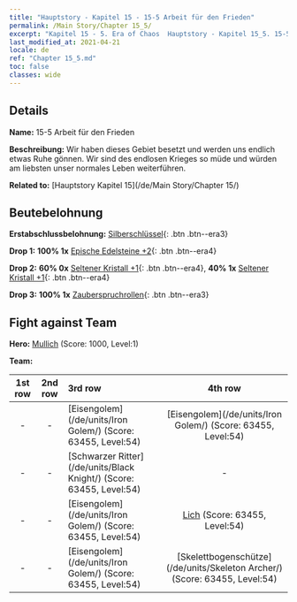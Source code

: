 ```yaml
---
title: "Hauptstory - Kapitel 15 - 15-5 Arbeit für den Frieden"
permalink: /Main Story/Chapter 15_5/
excerpt: "Kapitel 15 - 5. Era of Chaos  Hauptstory - Kapitel 15_5. 15-5 Arbeit für den Frieden"
last_modified_at: 2021-04-21
locale: de
ref: "Chapter 15_5.md"
toc: false
classes: wide
---
```


## Details

 **Name:** 15-5 Arbeit für den Frieden

 **Beschreibung:** Wir haben dieses Gebiet besetzt und werden uns endlich etwas Ruhe gönnen. Wir sind des endlosen Krieges so müde und würden am liebsten unser normales Leben weiterführen.

 **Related to:** [Hauptstory Kapitel 15](/de/Main Story/Chapter 15/)

## Beutebelohnung

 **Erstabschlussbelohnung:** [Silberschlüssel](/de/Items/con_693/){: .btn .btn--era3}

 **Drop 1:** **100% 1x** [Epische Edelsteine +2](/de/Items/mat_51/){: .btn .btn--era4}

 **Drop 2:** **60% 0x** [Seltener Kristall +1](/de/Items/mat_45/){: .btn .btn--era4}, **40% 1x** [Seltener Kristall +1](/de/Items/mat_45/){: .btn .btn--era4}

 **Drop 3:** **100% 1x** [Zauberspruchrollen](/de/Items/con_694/){: .btn .btn--era3}


## Fight against Team
 **Hero:** [Mullich](/de/heroes/Mullich/) (Score: 1000, Level:1)

 **Team:**


  | 1st row | 2nd row | 3rd row | 4th row |
  |:----:|:----:|:----|:----:|
  | - | - | [Eisengolem](/de/units/Iron Golem/) (Score: 63455, Level:54)  | [Eisengolem](/de/units/Iron Golem/) (Score: 63455, Level:54)  |
  | - | - | [Schwarzer Ritter](/de/units/Black Knight/) (Score: 63455, Level:54)  | - |
  | - | - | [Eisengolem](/de/units/Iron Golem/) (Score: 63455, Level:54)  | [Lich](/de/units/Lich/) (Score: 63455, Level:54)  |
  | - | - | [Eisengolem](/de/units/Iron Golem/) (Score: 63455, Level:54)  | [Skelettbogenschütze](/de/units/Skeleton Archer/) (Score: 63455, Level:54)  |


